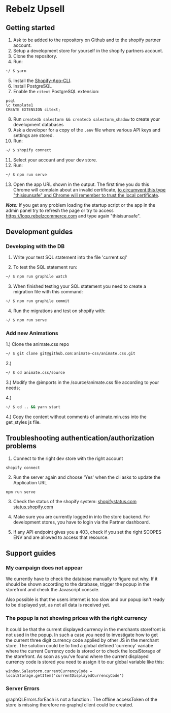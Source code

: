 # Rebelz Upsell

## Getting started

1. Ask to be added to the repository on Github and to the shopify partner account.
2. Setup a development store for yourself in the shopify partners account.
3. Clone the repository.
4. Run:

```sh
~/ $ yarn
```

5. Install the [Shopify-App-CLI](https://github.com/Shopify/shopify-app-cli).
6. Install PostgreSQL
7. Enable the `citext` PostgreSQL extension:

```
psql
\c template1
CREATE EXTENSION citext;
```

8. Run `createdb salestorm && createdb salestorm_shadow` to create your development databases
9. Ask a developer for a copy of the `.env` file where various API keys and settings are stored.
10. Run:

```sh
~/ $ shopify connect
```

11. Select your account and your dev store.
12. Run:

```sh
~/ $ npm run serve
```

13. Open the app URL shown in the output. The first time you do this Chrome will complain about an invalid certificate, [to circumvent this type "thisisunsafe" and Chrome will remember to trust the local certificate](https://medium.com/@dblazeski/chrome-bypass-net-err-cert-invalid-for-development-daefae43eb12).

***Note:***
If you get any problem loading the startup script or the app in the admin panel try to refresh the page or try to access https://loop.rebelzcommerce.com and type again "thisisunsafe".

## Development guides

### Developing with the DB

1. Write your test SQL statement into the file 'current.sql'

2. To test the SQL statement run:

```sh
~/ $ npm run graphile watch
```

3. When finished testing your SQL statement you need to create a migration file with this command:

```sh
~/ $ npm run graphile commit
```

4. Run the migrations and test on shopify with:

```sh
~/ $ npm run serve
```

### Add new Animations

1.) Clone the animate.css repo

```sh
~/ $ git clone git@github.com:animate-css/animate.css.git
```

2.)
```sh
~/ $ cd animate.css/source
```

3.) Modify the @imports in the /source/animate.css file according to your needs;

4.)
```sh
~/ $ cd .. && yarn start
```

4.) Copy the content without comments of animate.min.css into the get_styles js file.

## Troubleshooting authentication/authorization problems

1. Connect to the right dev store with the right account

```
shopify connect
```

2. Run the server again and choose 'Yes' when the cli asks to update the Application URL

```
npm run serve
```

3. Check the status of the shopify system:
[shopifystatus.com](https://shopifystatus.com)
[status.shopify.com](https://status.shopify.com)

4. Make sure you are currently logged in into the store backend. For development stores, you have to login via the Partner dashboard.

5. If any API endpoint gives you a 403, check if you set the right SCOPES ENV and are allowed to access that resource.

## Support guides

### My campaign does not appear

We currently have to check the database manually to figure out why. If it should be shown according to the database, trigger the popup in the storefront and check the Javascript console.

Also possible is that the users internet is too slow and our popup isn't ready to be displayed yet, as not all data is received yet.

### The popup is not showing prices with the right currency

It could be that the current displayed currency in the merchants storefront is not used in the popup.
In such a case you need to investigate how to get the current three digit currency code applied by other JS in the merchant store.
The solution could be to find a global defined 'currency' variabe where the current Currency code is stored or to check the localStorage of the storefront.
As soon as you've found where the current displayed currency code is stored you need to assign it to our global variable like this:

```
window.Salestorm.currentCurrencyCode = localStorage.getItem('currentDisplayedCurrencyCode')
```

### Server Errors

graphQLErrors.forEach is not a function : The offline accessToken of the store is missing therefore no graphql client could be created.
